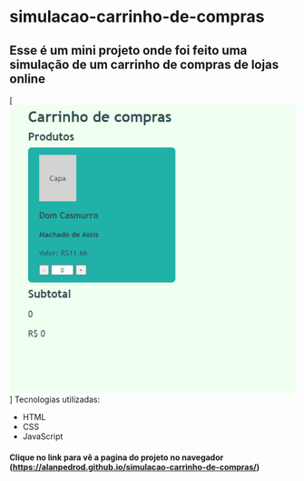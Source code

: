 # simulacao-carrinho-de-compras
## Esse é um mini projeto onde foi feito uma simulação de um carrinho de compras de lojas online
[<img src="tela-carrinho-de-compras.gif" alt="tela do carrinho de compras imagem gif">]
Tecnologias utilizadas:
- HTML
- CSS
- JavaScript
#### Clique no link para vê a pagina do projeto no navegador (https://alanpedrod.github.io/simulacao-carrinho-de-compras/)
